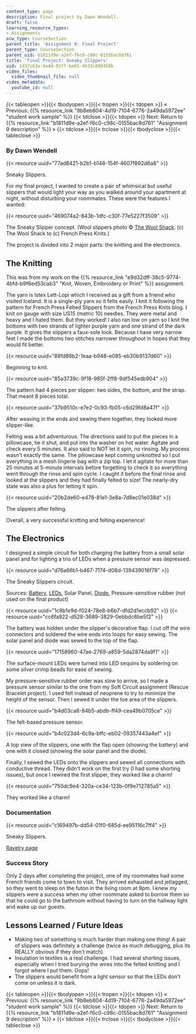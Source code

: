 ```yaml
---
content_type: page
description: Final project by Dawn Wendell.
draft: false
learning_resource_types:
- Assignments
ocw_type: CourseSection
parent_title: 'Assignment 9: Final Project'
parent_type: CourseSection
parent_uid: b1811d9e-a2ef-f6c0-c98c-0155bac8d761
title: 'Final Project: Sneaky Slippers'
uid: 1d37c63e-6e4d-91ff-be65-4633c880458b
video_files:
  video_thumbnail_file: null
video_metadata:
  youtube_id: null
---
```

{{< tableopen >}}{{< tbodyopen >}}{{< tropen >}}{{< tdopen >}}
« Previous: {{% resource_link "9b8eb804-4d19-7104-6776-2a49da5972ee" "student work sample" %}}
{{< tdclose >}}{{< tdopen >}}
Next: Return to {{% resource_link "b1811d9e-a2ef-f6c0-c98c-0155bac8d761" "Assignment 9 description" %}} »
{{< tdclose >}}{{< trclose >}}{{< tbodyclose >}}{{< tableclose >}}

### By Dawn Wendell

{{< resource uuid="77ad8421-b2b1-b148-154f-4607f892d6a8" >}}

Sneaky Slippers.

For my final project, I wanted to create a pair of whimsical but useful slippers that would light your way as you walked around your apartment at night, without disturbing your roommates. These were the features I wanted:

{{< resource uuid="469074a2-843b-1dfc-c30f-77e5227f3509" >}}

The Sneaky Slipper concept. (Wool slippers photo © [The Wool Shack](http://frenchpressknits.blogspot.com/2009/10/happy-slipper-day.html). (c) The Wool Shack to (c) French Press Knits.)

The project is divided into 2 major parts: the knitting and the electronics.

## The Knitting

This was from my work on the {{% resource_link "e9d32dff-38c5-9774-4bfd-b9f6ed53cab3" "Knit, Woven, Embroidery or Print" %}} assignment.

The yarn is Istex Lett-Lopi which I received as a gift from a friend who visited Iceland. It is a single-ply yarn so it felts easily. I knit it following the pattern for French Press Felted Slippers from the French Press Knits blog. I knit on gauge with size US15 (metric 10) needles. They were metal and heavy and I hated them. But they worked! I also ran low on yarn so I knit the bottoms with two strands of lighter purple yarn and one strand of the dark purple. It gives the slippers a faux-sole look. Because I have very narrow feet I made the bottoms two stitches narrower throughout in hopes that they would fit better.

{{< resource uuid="88fd86b2-1eaa-b948-e085-eb30b9137d60" >}}

Beginning to knit.

{{< resource uuid="85a3739c-9f18-985f-2ff8-9df545edb904" >}}

The pattern had 4 pieces per slipper: two sides, the bottom, and the strap. That meant 8 pieces total.

{{< resource uuid="37b9510c-e7e2-0c93-fb05-c6d29fd8a47f" >}}

After weaving in the ends and sewing them together, they looked more slipper-like.

Felting was a bit adventurous. The directions said to put the pieces in a pillowcase, tie it shut, and put into the washer on hot water. Agitate and check every 5 minutes. It also said to NOT let it spin, no rinsing. My process wasn't exactly the same. The pillowcase kept coming unknotted so I put everything in a mesh lingerie bag with a zip top. I let it agitate for more than 25 minutes at 5-minute intervals before forgetting to check it so everything went through the rinse and spin cycle. I caught it before the final rinse and looked at the slippers and they had finally felted to size! The nearly-dry state was also a plus for letting it spin.

{{< resource uuid="20b2de60-e478-81e1-3e8a-7d8ec01e038d" >}}

The slippers after felting.

Overall, a very successful knitting and felting experience!

## The Electronics

I designed a simple circuit for both charging the battery from a small solar panel and for lighting a trio of LEDs when a pressure sensor was depressed.

{{< resource uuid="d76a66b1-b467-7174-d08d-139439016f78" >}}

The Sneaky Slippers circuit.

Sources: [Battery](http://www.sparkfun.com/commerce/product_info.php?products_id=731), [LEDs](http://search.digikey.com/scripts/DkSearch/dksus.dll?Detail&name=160-1737-1-ND), Solar Panel, [Diode](http://www.sparkfun.com/commerce/product_info.php?products_id=8589), Pressure-sensitive rubber (not used on the final product)

{{< resource uuid="1c8b1e9d-f024-78e8-b6b7-dfd2d1eccb92" >}}
{{< resource uuid="cc6fa922-d528-3689-3829-0ebbdc6be5f2" >}}

The battery was hidden under the slipper's decorative flap. I cut off the wire connectors and soldered the wire ends into loops for easy sewing. The solar panel and diode was sewed to the top of the flap.

{{< resource uuid="17158960-47ae-2769-a859-5da2874da9f1" >}}

The surface-mount LEDs were turned into LED sequins by soldering on some silver crimp beads for ease of sewing.

My pressure-sensitive rubber order was slow to arrive, so I made a pressure sensor similar to the one from my Soft Circuit assignment (Rescue Bracelet project). I used felt instead of neoprene to try to minimize the height of the sensor. Then I sewed it under the toe area of the slippers.

{{< resource uuid="b4d03ca8-84b5-abdb-ff49-cea49b0705ce" >}}

The felt-based pressure sensor.

{{< resource uuid="b4c023d4-6c9a-bffc-eb02-09357443a4ef" >}}

A top view of the slippers, one with the flap open (showing the battery) and one with it closed (showing the solar panel and the diode).

Finally, I sewed the LEDs onto the slippers and sewed all connections with conductive thread. They didn't work on the first try (I had some shorting issues), but once I rewired the first slipper, they worked like a charm!

{{< resource uuid="750dc9e4-320a-ce34-123b-0f9e712785a5" >}}

They worked like a charm!

### Documentation

{{< resource uuid="c169497b-dd54-01f0-685d-ee95116c7ff4" >}}

Sneaky Slippers.

[Ravelry page](http://ravel.me/MITchick/fpfs)

### Success Story

Only 2 days after completing the project, one of my roommates had some French friends come to town to visit. They arrived exhausted and jetlagged, so they went to sleep on the futon in the living room at 9pm. I knew my slippers were a success when my other roommate asked to borrow them so that he could go to the bathroom without having to turn on the hallway light and wake up our guests.

## Lessons Learned / Future Ideas

- Making two of something is much harder than making one thing! A pair of slippers was definitely a challenge (twice as much debugging, plus its REALLY obvious if they don't match).
- Insulation in textiles is a real challenge. I had several shorting issues, especially when I tried burying the wires into the felted knitting and I forgot where I put them. Oops!
- The slippers would benefit from a light sensor so that the LEDs don't come on unless it is dark.

{{< tableopen >}}{{< tbodyopen >}}{{< tropen >}}{{< tdopen >}}
« Previous: {{% resource_link "9b8eb804-4d19-7104-6776-2a49da5972ee" "student work sample" %}}
{{< tdclose >}}{{< tdopen >}}
Next: Return to {{% resource_link "b1811d9e-a2ef-f6c0-c98c-0155bac8d761" "Assignment 9 description" %}} »
{{< tdclose >}}{{< trclose >}}{{< tbodyclose >}}{{< tableclose >}}